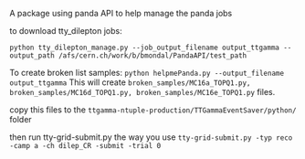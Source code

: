 A package using panda API to help manage the panda jobs

to download tty_dilepton jobs:
```
python tty_dilepton_manage.py --job_output_filename output_ttgamma --output_path /afs/cern.ch/work/b/bmondal/PandaAPI/test_path
```

To create broken list samples:
```python helpmePanda.py --output_filename output_ttgamma```
This will create `broken_samples/MC16a_TOPQ1.py, broken_samples/MC16d_TOPQ1.py, broken_samples/MC16e_TOPQ1.py` files.

copy this files to the `ttgamma-ntuple-production/TTGammaEventSaver/python/` folder

then run tty-grid-submit.py the way you use `tty-grid-submit.py -typ reco -camp a -ch dilep_CR -submit -trial 0`

